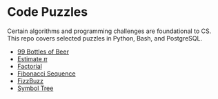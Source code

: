 Code Puzzles
==========

Certain algorithms and programming challenges are foundational to CS. This repo covers selected puzzles in Python, Bash, and PostgreSQL.

-   [99 Bottles of Beer](puzzles/99BottlesOfBeer.md)
-   [Estimate *π*](puzzles/EstimatePi.md)
-   [Factorial](puzzles/Factorial.md)
-   [Fibonacci Sequence](puzzles/Fibonacci.md)
-   [FizzBuzz](puzzles/FizzBuzz.md)
-   [Symbol Tree](puzzles/SymbolTree.md)
